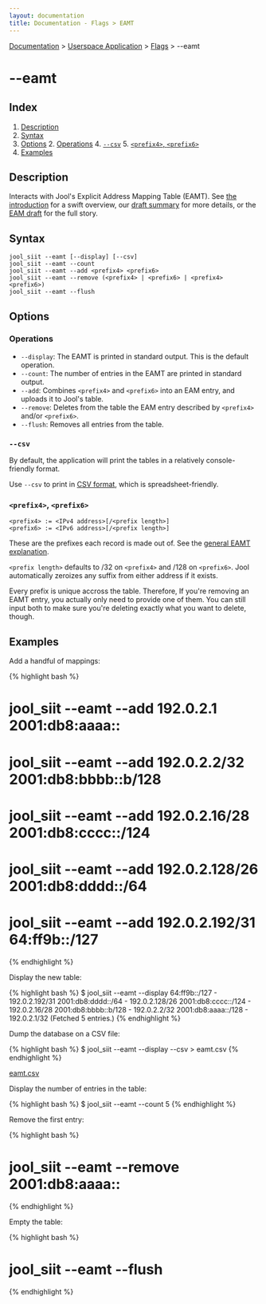 ```yaml
---
layout: documentation
title: Documentation - Flags > EAMT
---
```


[Documentation](doc-index.html) > [Userspace Application](doc-index.html#userspace-application) > [Flags](usr-flags.html) > \--eamt

# \--eamt

## Index

1. [Description](#description)
2. [Syntax](#syntax)
3. [Options](#options)
   2. [Operations](#operations)
   4. [`--csv`](#csv)
   5. [`<prefix4>`, `<prefix6>`](#prefix4-prefix6)
4. [Examples](#examples)

## Description

Interacts with Jool's Explicit Address Mapping Table (EAMT). See [the introduction](intro-nat64.html#siit-with-eam) for a swift overview, our [draft summary](misc-eamt.html) for more details, or the [EAM draft](https://tools.ietf.org/html/draft-anderson-v6ops-siit-eam-02) for the full story.

## Syntax

	jool_siit --eamt [--display] [--csv]
	jool_siit --eamt --count
	jool_siit --eamt --add <prefix4> <prefix6>
	jool_siit --eamt --remove (<prefix4> | <prefix6> | <prefix4> <prefix6>)
	jool_siit --eamt --flush

## Options

### Operations

* `--display`: The EAMT is printed in standard output. This is the default operation.
* `--count`: The number of entries in the EAMT are printed in standard output.
* `--add`: Combines `<prefix4>` and `<prefix6>` into an EAM entry, and uploads it to Jool's table.
* `--remove`: Deletes from the table the EAM entry described by `<prefix4>` and/or `<prefix6>`.
* `--flush`: Removes all entries from the table.

### `--csv`

By default, the application will print the tables in a relatively console-friendly format.

Use `--csv` to print in <a href="http://en.wikipedia.org/wiki/Comma-separated_values" target="_blank">CSV format</a>, which is spreadsheet-friendly.

### `<prefix4>`, `<prefix6>`

	<prefix4> := <IPv4 address>[/<prefix length>]
	<prefix6> := <IPv6 address>[/<prefix length>]

These are the prefixes each record is made out of. See the [general EAMT explanation](misc-eamt.html).

`<prefix length>` defaults to /32 on `<prefix4>` and /128 on `<prefix6>`. Jool automatically zeroizes any suffix from either address if it exists.

Every prefix is unique accross the table. Therefore, If you're removing an EAMT entry, you actually only need to provide one of them. You can still input both to make sure you're deleting exactly what you want to delete, though.

## Examples

Add a handful of mappings:

{% highlight bash %}
# jool_siit --eamt --add 192.0.2.1      2001:db8:aaaa::
# jool_siit --eamt --add 192.0.2.2/32   2001:db8:bbbb::b/128
# jool_siit --eamt --add 192.0.2.16/28  2001:db8:cccc::/124
# jool_siit --eamt --add 192.0.2.128/26 2001:db8:dddd::/64
# jool_siit --eamt --add 192.0.2.192/31 64:ff9b::/127
{% endhighlight %}

Display the new table:

{% highlight bash %}
$ jool_siit --eamt --display
64:ff9b::/127 - 192.0.2.192/31
2001:db8:dddd::/64 - 192.0.2.128/26
2001:db8:cccc::/124 - 192.0.2.16/28
2001:db8:bbbb::b/128 - 192.0.2.2/32
2001:db8:aaaa::/128 - 192.0.2.1/32
  (Fetched 5 entries.)
{% endhighlight %}

Dump the database on a CSV file:

{% highlight bash %}
$ jool_siit --eamt --display --csv > eamt.csv
{% endhighlight %}

[eamt.csv](obj/eamt.csv)

Display the number of entries in the table:

{% highlight bash %}
$ jool_siit --eamt --count
5
{% endhighlight %}

Remove the first entry:

{% highlight bash %}
# jool_siit --eamt --remove 2001:db8:aaaa::
{% endhighlight %}

Empty the table:

{% highlight bash %}
# jool_siit --eamt --flush
{% endhighlight %}

